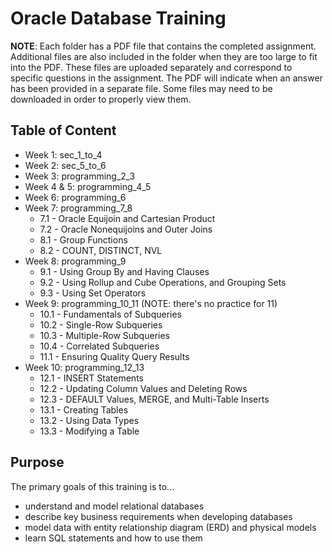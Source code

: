# Oracle Database Training

**NOTE**: Each folder has a PDF file that contains the completed assignment. Additional files are also included in the folder when they are too large to fit into the PDF. These files are uploaded separately and correspond to specific questions in the assignment. The PDF will indicate when an answer has been provided in a separate file. Some files may need to be downloaded in order to properly view them.

## Table of Content
* Week 1: sec_1_to_4
* Week 2: sec_5_to_6
* Week 3: programming_2_3
* Week 4 & 5: programming_4_5
* Week 6: programming_6
* Week 7: programming_7_8
  * 7.1 - Oracle Equijoin and Cartesian Product
  * 7.2 - Oracle Nonequijoins and Outer Joins
  * 8.1 - Group Functions
  * 8.2 - COUNT, DISTINCT, NVL
* Week 8: programming_9
  * 9.1 - Using Group By and Having Clauses
  * 9.2 - Using Rollup and Cube Operations, and Grouping Sets
  * 9.3 - Using Set Operators
* Week 9: programming_10_11 (NOTE: there's no practice for 11)
  * 10.1 - Fundamentals of Subqueries
  * 10.2 - Single-Row Subqueries
  * 10.3 - Multiple-Row Subqueries
  * 10.4 - Correlated Subqueries
  * 11.1 - Ensuring Quality Query Results
* Week 10: programming_12_13
  * 12.1 - INSERT Statements
  * 12.2 - Updating Column Values and Deleting Rows
  * 12.3 - DEFAULT Values, MERGE, and Multi-Table Inserts
  * 13.1 - Creating Tables
  * 13.2 - Using Data Types
  * 13.3 - Modifying a Table
 
 
## Purpose
The primary goals of this training is to...
* understand and model relational databases
* describe key business requirements when developing databases
* model data with entity relationship diagram (ERD) and physical models 
* learn SQL statements and how to use them


